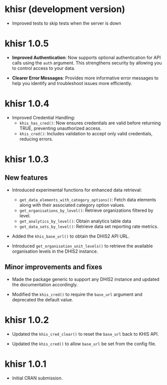 # khisr (development version)

* Improved tests to skip tests when the server is down

# khisr 1.0.5

* **Improved Authentication**: Now supports optional authentication for API calls using the `auth` argument. This strengthens security by allowing you to control access to your data.

* **Clearer Error Messages**: Provides more informative error messages to help you identify and troubleshoot issues more efficiently.

# khisr 1.0.4

* Improved Credential Handling:
    - `khis_has_cred()`: Now ensures credentials are valid before returning TRUE, preventing unauthorized access.
    - `khis_cred()`: Includes validation to accept only valid credentials, reducing errors.

# khisr 1.0.3

## New features

* Introduced experimental functions for enhanced data retrieval:
    - `get_data_elements_with_category_options()`: Fetch data elements along with their associated category option values.
    - `get_organisations_by_level()`: Retrieve organizations filtered by level.
    - `get_analytics_by_level()`: Obtain analytics table data
    - `get_data_sets_by_level()`: Retrieve data set reporting rate metrics.
    
* Added the `khis_base_url()` to obtain the DHIS2 API URL.

* Introduced `get_organisation_unit_levels()` to retrieve the available organisation levels in the DHIS2 instance.

## Minor improvements and fixes

* Made the package generic to support any DHIS2 instance and updated the documentation accordingly.

* Modified  the `khis_cred()` to require the `base_url` argument and deprecated the default value.

# khisr 1.0.2

* Updated the `khis_cred_clear()` to reset the `base_url` back to KHIS API.

* Updated the `khis_cred()` to allow `base_url` be set from the config file.

# khisr 1.0.1

* Initial CRAN submission.
